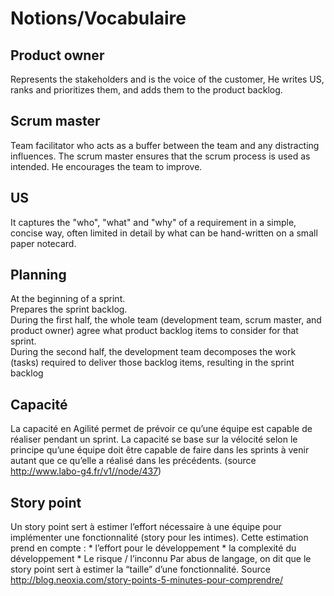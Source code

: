 # Notions/Vocabulaire

## Product owner
Represents the stakeholders and is the voice of the customer, He writes US, ranks and prioritizes them, and adds them to the product backlog.

## Scrum master
Team facilitator who acts as a buffer between the team and any distracting influences. The scrum master ensures that the scrum process is used as intended. He encourages the team to improve.

## US
It captures the "who", "what" and "why" of a requirement in a simple, concise way, often limited in detail by what can be hand-written on a small paper notecard.

## Planning
At the beginning of a sprint.   
Prepares the sprint backlog.  
During the first half, the whole team (development team, scrum master, and product owner) agree what product backlog items to consider for that sprint.  
During the second half, the development team decomposes the work (tasks) required to deliver those backlog items, resulting in the sprint backlog

## Capacité
La capacité en Agilité permet de prévoir ce qu’une équipe est capable de réaliser pendant un sprint. La capacité se base sur la vélocité selon le principe qu’une équipe doit être capable de faire dans les sprints à venir autant que ce qu’elle a réalisé dans les précédents. (source http://www.labo-g4.fr/v1//node/437)

## Story point
Un story point sert à estimer l’effort nécessaire à une équipe pour implémenter une fonctionnalité (story pour les intimes).
Cette estimation prend en compte :
    * l’effort pour le développement
    * la complexité du développement
    * Le risque / l’inconnu
Par abus de langage, on dit que le story point sert à estimer la “taille” d’une fonctionnalité.
Source http://blog.neoxia.com/story-points-5-minutes-pour-comprendre/